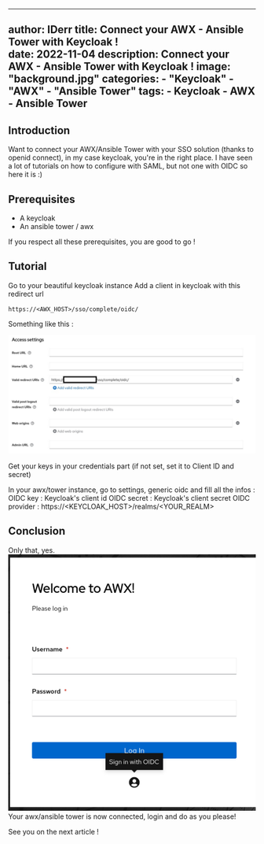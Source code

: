 
---
author: IDerr
title: Connect your AWX - Ansible Tower with Keycloak !  
date: 2022-11-04
description: Connect your AWX - Ansible Tower with Keycloak  !
image: "background.jpg"
categories: 
    - "Keycloak"
    - "AWX"
    - "Ansible Tower"
tags:
    - Keycloak
    - AWX
    - Ansible Tower
---

## Introduction

Want to connect your AWX/Ansible Tower with your SSO solution (thanks to openid connect), in my case keycloak, you're in the right place.
I have seen a lot of tutorials on how to configure with SAML, but not one with OIDC so here it is :)
## Prerequisites

- A keycloak
- An ansible tower / awx

If you respect all these prerequisites, you are good to go !

## Tutorial 
Go to your beautiful keycloak instance 
Add a client in keycloak with this redirect url
```
https://<AWX_HOST>/sso/complete/oidc/
```
Something like this :

![config](config.jpg)

Get your keys in your credentials part (if not set, set it to Client ID and secret)


In your awx/tower instance, go to settings, generic oidc and fill all the infos :
OIDC key : Keycloak's client id 
OIDC secret : Keycloak's client secret 
OIDC provider : https://<KEYCLOAK_HOST>/realms/<YOUR_REALM>



## Conclusion

Only that, yes.
![login](awx-login.png)
Your awx/ansible tower is now connected, login and do as you please! 


See you on the next article !